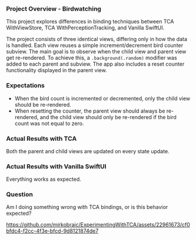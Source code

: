 ### Project Overview - Birdwatching 
This project explores differences in binding techniques between TCA WithViewStore, TCA WithPerceptionTracking, and Vanilla SwiftUI.

The project consists of three identical views, differing only in how the data is handled. Each view reuses a simple increment/decrement bird counter subview. The main goal is to observe when the child view and parent view get re-rendered. To achieve this, a `.background(.random)` modifier was added to each parent and subview. The app also includes a reset counter functionality displayed in the parent view.

### Expectations
- When the bird count is incremented or decremented, only the child view should be re-rendered.
- When resetting the counter, the parent view should always be re-rendered, and the child view should only be re-rendered if the bird count was not equal to zero.

### Actual Results with TCA
Both the parent and child views are updated on every state update.

### Actual Results with Vanilla SwiftUI
Everything works as expected.

### Question
Am I doing something wrong with TCA bindings, or is this behavior expected?

https://github.com/mirkobraic/ExperimentingWithTCA/assets/22961673/cf0bfdc4-f2cc-4f3e-bfcd-9d8121874de7

